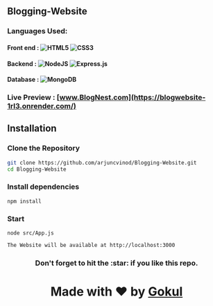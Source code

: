 
## Blogging-Website

### Languages Used:
#### Front end : ![HTML5](https://img.shields.io/badge/html5-%23E34F26.svg?style=flat&logo=html5&logoColor=white) ![CSS3](https://img.shields.io/badge/css3-%231572B6.svg?style=flat&logo=css3&logoColor=white) 
#### Backend : ![NodeJS](https://img.shields.io/badge/node.js-6DA55F?style=flat&logo=node.js&logoColor=white) ![Express.js](https://img.shields.io/badge/express.js-%23404d59.svg?style=flat&logo=express&logoColor=%2361DAFB)
#### Database : ![MongoDB](https://img.shields.io/badge/MongoDB-%234ea94b.svg?style=flat&logo=mongodb&logoColor=white) <br />
### Live Preview : [www.BlogNest.com](https://blogwebsite-1rl3.onrender.com/)
## Installation

### Clone the Repository

```bash
git clone https://github.com/arjuncvinod/Blogging-Website.git
cd Blogging-Website
```
### Install dependencies
```console 
npm install
```
### Start
```console
node src/App.js
```
```sh
The Website will be available at http://localhost:3000
```


<h3  align="center" > Don't forget to hit the :star: if you like this repo. </h3>
<h1 align="center"> Made with ❤️ by <a href="https://github.com/Gokul-madhav">Gokul</a> </h1>
